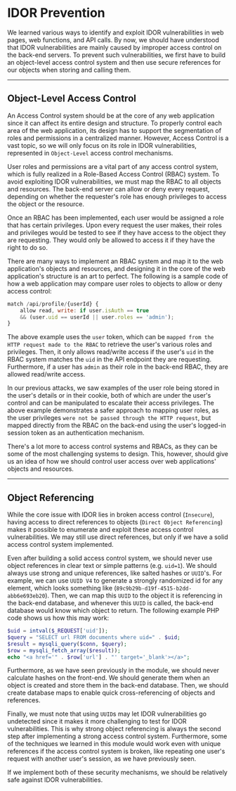 # IDOR Prevention

We learned various ways to identify and exploit IDOR vulnerabilities in web pages, web functions, and API calls. By now, we should have understood that IDOR vulnerabilities are mainly caused by improper access control on the back-end servers. To prevent such vulnerabilities, we first have to build an object-level access control system and then use secure references for our objects when storing and calling them.

***

## Object-Level Access Control

An Access Control system should be at the core of any web application since it can affect its entire design and structure. To properly control each area of the web application, its design has to support the segmentation of roles and permissions in a centralized manner. However, Access Control is a vast topic, so we will only focus on its role in IDOR vulnerabilities, represented in `Object-Level` access control mechanisms.

User roles and permissions are a vital part of any access control system, which is fully realized in a Role-Based Access Control (RBAC) system. To avoid exploiting IDOR vulnerabilities, we must map the RBAC to all objects and resources. The back-end server can allow or deny every request, depending on whether the requester's role has enough privileges to access the object or the resource.

Once an RBAC has been implemented, each user would be assigned a role that has certain privileges. Upon every request the user makes, their roles and privileges would be tested to see if they have access to the object they are requesting. They would only be allowed to access it if they have the right to do so.

There are many ways to implement an RBAC system and map it to the web application's objects and resources, and designing it in the core of the web application's structure is an art to perfect. The following is a sample code of how a web application may compare user roles to objects to allow or deny access control:

```javascript
match /api/profile/{userId} {
    allow read, write: if user.isAuth == true
    && (user.uid == userId || user.roles == 'admin');
}
```

The above example uses the `user` token, which can be `mapped from the HTTP request made to the RBAC` to retrieve the user's various roles and privileges. Then, it only allows read/write access if the user's `uid` in the RBAC system matches the `uid` in the API endpoint they are requesting. Furthermore, if a user has `admin` as their role in the back-end RBAC, they are allowed read/write access.

In our previous attacks, we saw examples of the user role being stored in the user's details or in their cookie, both of which are under the user's control and can be manipulated to escalate their access privileges. The above example demonstrates a safer approach to mapping user roles, as the user privileges `were not be passed through the HTTP request`, but mapped directly from the RBAC on the back-end using the user's logged-in session token as an authentication mechanism.

There's a lot more to access control systems and RBACs, as they can be some of the most challenging systems to design. This, however, should give us an idea of how we should control user access over web applications' objects and resources.

***

## Object Referencing

While the core issue with IDOR lies in broken access control (`Insecure`), having access to direct references to objects (`Direct Object Referencing`) makes it possible to enumerate and exploit these access control vulnerabilities. We may still use direct references, but only if we have a solid access control system implemented.

Even after building a solid access control system, we should never use object references in clear text or simple patterns (e.g. `uid=1`). We should always use strong and unique references, like salted hashes or `UUID`'s. For example, we can use `UUID V4` to generate a strongly randomized id for any element, which looks something like (`89c9b29b-d19f-4515-b2dd-abb6e693eb20`). Then, we can map this `UUID` to the object it is referencing in the back-end database, and whenever this `UUID` is called, the back-end database would know which object to return. The following example PHP code shows us how this may work:

```php
$uid = intval($_REQUEST['uid']);
$query = "SELECT url FROM documents where uid=" . $uid;
$result = mysqli_query($conn, $query);
$row = mysqli_fetch_array($result));
echo "<a href='" . $row['url'] . "' target='_blank'></a>";
```

Furthermore, as we have seen previously in the module, we should never calculate hashes on the front-end. We should generate them when an object is created and store them in the back-end database. Then, we should create database maps to enable quick cross-referencing of objects and references.

Finally, we must note that using `UUID`s may let IDOR vulnerabilities go undetected since it makes it more challenging to test for IDOR vulnerabilities. This is why strong object referencing is always the second step after implementing a strong access control system. Furthermore, some of the techniques we learned in this module would work even with unique references if the access control system is broken, like repeating one user's request with another user's session, as we have previously seen.

If we implement both of these security mechanisms, we should be relatively safe against IDOR vulnerabilities.

